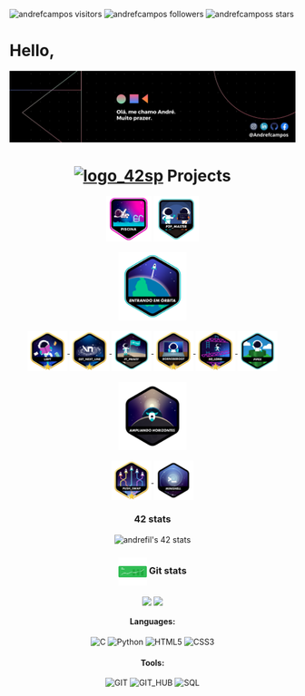 <p align="left">
	<img alt="andrefcampos visitors" src="https://komarev.com/ghpvc/?username=andrefcampos&color=6B8E23&style=flat&label=visitors" />
	<img alt="andrefcampos followers" src="https://img.shields.io/github/followers/andrefcampos?color=olivedrab" />
	<img alt="andrefcamposs stars" src="https://img.shields.io/github/stars/andrefcampos?color=olivedrab" />
</p>

<h1>Hello,</h1>

<p align="left">
  <img alt="Be Welcome to profile Andrefcampos" src="./capa_git.jpg">
</p>

<div align="center">
	<h1 align="center">
		<a href="https://www.42sp.org.br/"> <img src="https://cdn.greatpages.com.br/www.42sp.org.br/1709241428/imagens/desktop/289143_1_170924049750909938.svg" width="80" alt="logo_42sp"></a>
		<span>Projects</span>
	</h1>
</div>

<div align="center">
	<a href="https://github.com/Andrefcampos/42school/tree/main/42_Piscine"><img src="./piscine.png" align="center" alt="Piscine" width="80" /></a>
	<a href=""><img src="./evaluatione.png" alt="P2P" align="center" width="80" /></a>
</div>

<div align="center">
	<h4 align="center"> 
		<img src="./phase_onee.png" alt='Phase One' align="center" width="120" />
	</h4>
	<a href="https://github.com/Andrefcampos/42school/tree/main/42_Formation/libft">
		<img src="./libftm.png" alt='Libft' align="center" width="70" />
	</a>
	<a href="https://github.com/Andrefcampos/42school/tree/main/42_Formation/get_next_line">
		<img src="./get_next_linem.png" alt='get_next_line' align="center" width="70" />
	</a> 
	<a href="https://github.com/Andrefcampos/42school/tree/main/42_Formation/ft_printf">
		<img src="./ft_printf.png" alt='ft_printf' align="center" width="70"/>
	</a>
	<a href="https://github.com/Andrefcampos/42school/tree/main/42_Formation/born2beroot">
		<img src="./born2beroot.png" alt='born2beroot' align="center" width="70"/>
	</a>
	<a href="https://github.com/Andrefcampos/42school/tree/main/42_Formation/so_long">
		<img src="./so_long.png" alt='so_long' align="center" width="70"/>
	</a>
	<a href="https://github.com/Andrefcampos/42school/tree/main/42_Formation/pipex">
		<img src="./pipexe.png" alt='pipex' align="center" width="70"/>
	</a>
	
</div>

<div align="center">
	<h4 align="center">
		<img src="./phase_twon.png" usemap="" alt='Phase Two' align="center" width="120"/>
	</h4>
	<a href="https://github.com/Andrefcampos/42school/tree/main/42_Formation/push_swap">
		<img src="./push_swap.png" alt='push_swap' align="center" width="70"/>
	</a>
	<a href="https://github.com/Andrefcampos/42school/tree/main/42_Formation/minishell">
		<img src="./minishelln.png" alt='push_swap' align="center" width="70"/>
	</a>
</div>

<div align="center">
	<h3>42 stats</h3> 
	<div>
		<img src="https://badge.mediaplus.ma/colorfulwaves/andrefil?1337Badge=off&UM6P=off" alt="andrefil's 42 stats" width="250" align="center" />
	</div>
		<h3>
			<img src="./stats (1).png" width="50" align="center">
			<scan>Git stats
		</h3> 
		<div>
			<img src="https://github-readme-stats.vercel.app/api?username=andrefcampos&layout=compact&show_icons=false&theme=merko&count_private=true&include_all_commits=true&show_icons=true&hide=issues&hide_border=true" width="492" align="center" />
			<img src="https://github-readme-stats.vercel.app/api/top-langs/?username=andrefcampos&layout=compact&theme=merko&count_private=true&include_all_commits=true&show_icons=true&hide=issues&hide_border=true" width="340" align="center"/>
		</div>
<div>
	<div align="center">
		<h4>Languages:</h4>
		<img alt="C" src="https://img.shields.io/badge/C-000?style=flat&logo=c" />
		<img alt="Python" src="https://img.shields.io/badge/Python-000?style=flat&logo=python" />
		<img alt="HTML5" src="https://img.shields.io/badge/HTML5-000?style=flat&logo=html5" />
	 	<img alt="CSS3" src="https://img.shields.io/badge/CSS3-000?style=flat&logo=css3&logoColor=264CE4" />	
	</div>
	<div align="center">
		<h4>Tools:</h4>
		<img alt="GIT" src="https://img.shields.io/badge/git-000?style=flat&logo=git&logoColor=E94D5F" />
		<img alt="GIT_HUB" src="https://img.shields.io/badge/GitHub-000?style=flat&logo=github&logoColor=FFF" />
		<img alt="SQL" src="https://img.shields.io/badge/Mysql-000?style=flat&logo=mysql&logoColor=264CE4" />
	</div>
</div>
